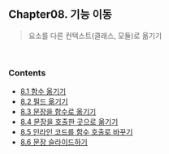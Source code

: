 ## Chapter08. 기능 이동
> 요소를 다른 컨텍스트(클래스, 모듈)로 옮기기

<br>

### Contents

- [8.1 함수 옮기기](./8.01_함수옮기기/README.md)
- [8.2 필드 옮기기](./8.02_필드옮기기/README.md)
- [8.3 문장을 함수로 옮기기](./8.03_문장을함수로옮기기/README.md)
- [8.4 문장을 호출한 곳으로 옮기기](./8.04_문장을호출한곳으로옮기기/README.md)
- [8.5 인라인 코드를 함수 호출로 바꾸기](./8.05_인라인코드를함수호출로바꾸기/README.md)
- [8.6 문장 슬라이드하기](./8.06_문장슬라이드하기/README.md)
